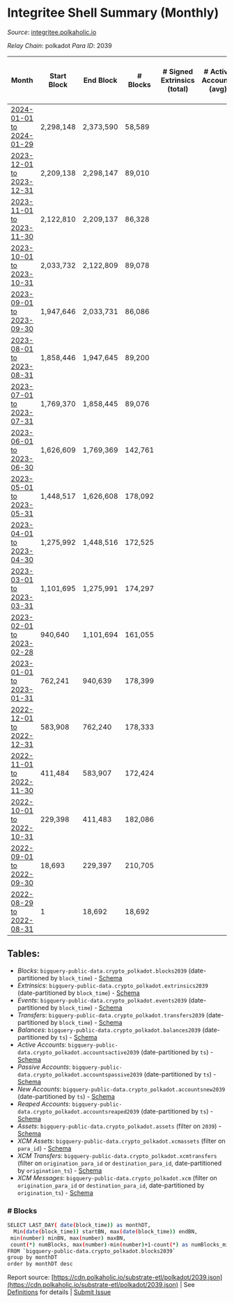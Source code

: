# Integritee Shell Summary (Monthly)

_Source_: [integritee.polkaholic.io](https://integritee.polkaholic.io)

*Relay Chain*: polkadot
*Para ID*: 2039



| Month | Start Block | End Block | # Blocks | # Signed Extrinsics (total) | # Active Accounts (avg) | # Addresses with Balances (max) | Issues |
| ----- | ----------- | --------- | -------- | --------------------------- | ----------------------- | ------------------------------- | ------ |
| [2024-01-01 to 2024-01-29](/polkadot/2039-integritee/2024-01-31.md) | 2,298,148 | 2,373,590 | 58,589 |  |  |  | - 16,854 (22.34%) |   
| [2023-12-01 to 2023-12-31](/polkadot/2039-integritee/2023-12-31.md) | 2,209,138 | 2,298,147 | 89,010 |  |  |  | -   |   
| [2023-11-01 to 2023-11-30](/polkadot/2039-integritee/2023-11-30.md) | 2,122,810 | 2,209,137 | 86,328 |  |  |  | -   |   
| [2023-10-01 to 2023-10-31](/polkadot/2039-integritee/2023-10-31.md) | 2,033,732 | 2,122,809 | 89,078 |  |  |  | -   |   
| [2023-09-01 to 2023-09-30](/polkadot/2039-integritee/2023-09-30.md) | 1,947,646 | 2,033,731 | 86,086 |  |  | 1 | -   |   
| [2023-08-01 to 2023-08-31](/polkadot/2039-integritee/2023-08-31.md) | 1,858,446 | 1,947,645 | 89,200 |  |  | 1 | -   |   
| [2023-07-01 to 2023-07-31](/polkadot/2039-integritee/2023-07-31.md) | 1,769,370 | 1,858,445 | 89,076 |  |  | 1 | -   |   
| [2023-06-01 to 2023-06-30](/polkadot/2039-integritee/2023-06-30.md) | 1,626,609 | 1,769,369 | 142,761 |  |  | 1 | -   |   
| [2023-05-01 to 2023-05-31](/polkadot/2039-integritee/2023-05-31.md) | 1,448,517 | 1,626,608 | 178,092 |  |  | 1 | -   |   
| [2023-04-01 to 2023-04-30](/polkadot/2039-integritee/2023-04-30.md) | 1,275,992 | 1,448,516 | 172,525 |  |  | 1 | -   |   
| [2023-03-01 to 2023-03-31](/polkadot/2039-integritee/2023-03-31.md) | 1,101,695 | 1,275,991 | 174,297 |  |  | 1 | -   |   
| [2023-02-01 to 2023-02-28](/polkadot/2039-integritee/2023-02-28.md) | 940,640 | 1,101,694 | 161,055 |  |  | 1 | -   |   
| [2023-01-01 to 2023-01-31](/polkadot/2039-integritee/2023-01-31.md) | 762,241 | 940,639 | 178,399 |  |  | 1 | -   |   
| [2022-12-01 to 2022-12-31](/polkadot/2039-integritee/2022-12-31.md) | 583,908 | 762,240 | 178,333 |  |  | 1 | -   |   
| [2022-11-01 to 2022-11-30](/polkadot/2039-integritee/2022-11-30.md) | 411,484 | 583,907 | 172,424 |  |  | 1 | -   |   
| [2022-10-01 to 2022-10-31](/polkadot/2039-integritee/2022-10-31.md) | 229,398 | 411,483 | 182,086 |  |  | 1 | -   |   
| [2022-09-01 to 2022-09-30](/polkadot/2039-integritee/2022-09-30.md) | 18,693 | 229,397 | 210,705 |  |  | 1 | -   |   
| [2022-08-29 to 2022-08-31](/polkadot/2039-integritee/2022-08-31.md) | 1 | 18,692 | 18,692 |  |  | 1 | -   |   

## Tables:

* _Blocks_: `bigquery-public-data.crypto_polkadot.blocks2039` (date-partitioned by `block_time`) - [Schema](/schema/balances.json)
* _Extrinsics_: `bigquery-public-data.crypto_polkadot.extrinsics2039` (date-partitioned by `block_time`) - [Schema](/schema/extrinsics.json)
* _Events_: `bigquery-public-data.crypto_polkadot.events2039` (date-partitioned by `block_time`) - [Schema](/schema/events.json)
* _Transfers_: `bigquery-public-data.crypto_polkadot.transfers2039` (date-partitioned by `block_time`) - [Schema](/schema/transfers.json)
* _Balances_: `bigquery-public-data.crypto_polkadot.balances2039` (date-partitioned by `ts`) - [Schema](/schema/balances.json)
* _Active Accounts_: `bigquery-public-data.crypto_polkadot.accountsactive2039` (date-partitioned by `ts`) - [Schema](/schema/accountsactive.json)
* _Passive Accounts_: `bigquery-public-data.crypto_polkadot.accountspassive2039` (date-partitioned by `ts`) - [Schema](/schema/accountspassive.json)
* _New Accounts_: `bigquery-public-data.crypto_polkadot.accountsnew2039` (date-partitioned by `ts`) - [Schema](/schema/accountsnew.json)
* _Reaped Accounts_: `bigquery-public-data.crypto_polkadot.accountsreaped2039` (date-partitioned by `ts`) - [Schema](/schema/accountsreaped.json)
* _Assets_: `bigquery-public-data.crypto_polkadot.assets` (filter on `2039`) - [Schema](/schema/assets.json)
* _XCM Assets_: `bigquery-public-data.crypto_polkadot.xcmassets` (filter on `para_id`) - [Schema](/schema/xcmassets.json)
* _XCM Transfers_: `bigquery-public-data.crypto_polkadot.xcmtransfers` (filter on `origination_para_id` or `destination_para_id`, date-partitioned by `origination_ts`) - [Schema](/schema/xcmtransfers.json)
* _XCM Messages_: `bigquery-public-data.crypto_polkadot.xcm` (filter on `origination_para_id` or `destination_para_id`, date-partitioned by `origination_ts`) - [Schema](/schema/xcm.json)

### # Blocks
```bash
SELECT LAST_DAY( date(block_time)) as monthDT,
  Min(date(block_time)) startBN, max(date(block_time)) endBN, 
 min(number) minBN, max(number) maxBN, 
 count(*) numBlocks, max(number)-min(number)+1-count(*) as numBlocks_missing 
FROM `bigquery-public-data.crypto_polkadot.blocks2039` 
group by monthDT 
order by monthDT desc
```


Report source: [https://cdn.polkaholic.io/substrate-etl/polkadot/2039.json](https://cdn.polkaholic.io/substrate-etl/polkadot/2039.json) | See [Definitions](/DEFINITIONS.md) for details | [Submit Issue](https://github.com/colorfulnotion/substrate-etl/issues)

